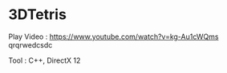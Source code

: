 # 3DTetris
Play Video : https://www.youtube.com/watch?v=kg-Au1cWQms  
qrqrwedcsdc

Tool : C++, DirectX 12
